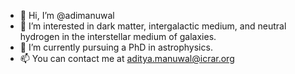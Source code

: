 - 👋 Hi, I’m @adimanuwal
- 👀 I’m interested in dark matter, intergalactic medium, and neutral hydrogen in the interstellar medium of galaxies.
- 🌱 I’m currently pursuing a PhD in astrophysics.
- 📫 You can contact me at aditya.manuwal@icrar.org

<!---
adimanuwal/adimanuwal is a ✨ special ✨ repository because its `README.md` (this file) appears on your GitHub profile.
You can click the Preview link to take a look at your changes.
--->
